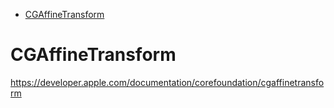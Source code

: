 <!-- TOC -->

- [CGAffineTransform](#cgaffinetransform)

<!-- /TOC -->

# CGAffineTransform

https://developer.apple.com/documentation/corefoundation/cgaffinetransform